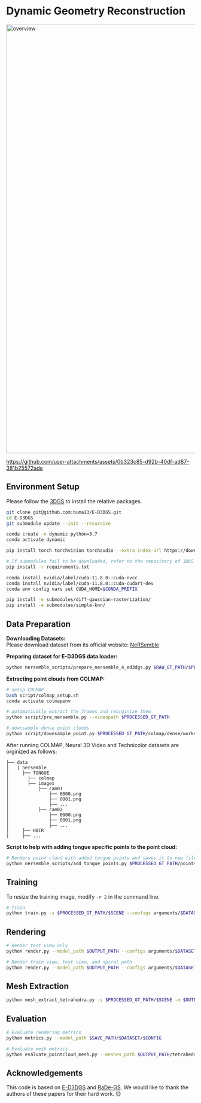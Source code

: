 
#  Dynamic Geometry Reconstruction

<img width="1145" alt="overview" src="https://github.com/user-attachments/assets/47715677-539b-455c-893a-832c280a53bd" />

https://github.com/user-attachments/assets/0b323c85-d92b-40df-ad87-381b25572ade

## Environment Setup
Please follow the [3DGS](https://github.com/graphdeco-inria/gaussian-splatting) to install the relative packages.
```bash
git clone git@github.com:buma13/E-D3DGS.git
cd E-D3DGS
git submodule update --init --recursive

conda create -n dynamic python=3.7 
conda activate dynamic

pip install torch torchvision torchaudio --extra-index-url https://download.pytorch.org/whl/cu118

# If submodules fail to be downloaded, refer to the repository of 3DGS  
pip install -r requirements.txt

conda install nvidia/label/cuda-11.8.0::cuda-nvcc
conda install nvidia/label/cuda-11.8.0::cuda-cudart-dev
conda env config vars set CUDA_HOME=$CONDA_PREFIX

pip install -e submodules/diff-gaussian-rasterization/
pip install -e submodules/simple-knn/
```

## Data Preparation

**Downloading Datasets:**  
Please download dataset from its official website: [NeRSemble](https://tobias-kirschstein.github.io/nersemble/)



**Preparing dataset for E-D3DGS data loader:**
``` bash
python nersemble_scripts/prepare_nersemble_4_ed3dgs.py $RAW_GT_PATH/$PERSON $SCENE $PROCESSED_GT_PATH --alpha_mask --number_of_frames $SIZE
```

**Extracting point clouds from COLMAP:** 
```bash
# setup COLMAP 
bash script/colmap_setup.sh
conda activate colmapenv 

# automatically extract the frames and reorginize them
python script/pre_nersemble.py --videopath $PROCESSED_GT_PATH

# downsample dense point clouds
python script/downsample_point.py $PROCESSED_GT_PATH/colmap/dense/workspace/fused.ply $PROCESSED_GT_PATH/points3D_downsample.ply
```


After running COLMAP, Neural 3D Video and Technicolor datasets are orginized as follows:
```
├── data
│   | nersemble
│     ├── TONGUE
│       ├── colmap
│       ├── images
│           ├── cam01
│               ├── 0000.png
│               ├── 0001.png
│               ├── ...
│           ├── cam02
│               ├── 0000.png
│               ├── 0001.png
│               ├── ...
│     ├── HAIR
|     ├── ...
``` 

**Script to help with adding tongue specific points to the point cloud:**
``` bash
# Renders point cloud with added tongue points and saves it to new file.
python nersemble_scripts/add_tongue_points.py $PROCESSED_GT_PATH/points3D_downsample.ply
``` 

## Training

To resize the training image, modify `-r 2` in the command line.
``` bash
# Train
python train.py -s $PROCESSED_GT_PATH/$SCENE --configs arguments/$DATASET/$CONFIG.py --model_path $OUTPUT_PATH --expname $EXPERIMENT -r 2
``` 

## Rendering

``` bash
# Render test view only
python render.py --model_path $OUTPUT_PATH --configs arguments/$DATASET/$CONFIG.py --skip_train --skip_video

# Render train view, test view, and spiral path
python render.py --model_path $OUTPUT_PATH --configs arguments/$DATASET/$CONFIG.py
```

## Mesh Extraction

``` bash
python mesh_extract_tetrahedra.py -s $PROCESSED_GT_PATH/$SCENE -m $OUTPUT_PATH -r 2 --configs arguments/$DATASET/$CONFIG.py --start_timestep_index $START_INDEX --end_timestep_index $STOP_INDEX
```

## Evaluation

``` bash
# Evaluate rendering metrics
python metrics.py --model_path $SAVE_PATH/$DATASET/$CONFIG

# Evaluate mesh metrics
python evaluate_pointcloud_mesh.py --meshes_path $OUTPUT_PATH/tetrahedra_meshes/ours_80000/ --scene_path $PROCESSED_GT_PATH/$SCENE --start_timestep_index $START_INDEX --end_timestep_index $STOP_INDEX
```

## Acknowledgements

This code is based on [E-D3DGS](https://github.com/JeongminB/E-D3DGS) and [RaDe-GS](https://github.com/BaowenZ/RaDe-GS). We would like to thank the authors of these papers for their hard work. 😊

